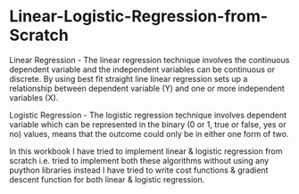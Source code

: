 # Linear-Logistic-Regression-from-Scratch

Linear Regression - The linear regression technique involves the continuous dependent variable and the independent variables can be continuous or discrete. By using best fit straight line linear regression sets up a relationship between dependent variable (Y) and one or more independent variables (X).

Logistic Regression - The logistic regression technique involves dependent variable which can be represented in the binary (0 or 1, true or false, yes or no) values, means that the outcome could only be in either one form of two.

In this workbook I have tried to implement linear & logistic regression from scratch i.e. tried to implement both these algorithms without using any puython libraries instead I have tried to write cost functions & gradient descent function for both linear & logistic regression.
